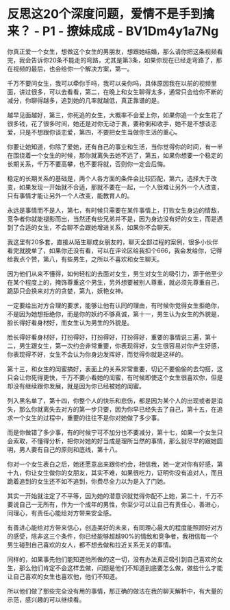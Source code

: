 # 反思这20个深度问题，爱情不是手到擒来？ - P1 - 撩妹成成 - BV1Dm4y1a7Ng

你真正爱一个女生，想做这个女生的男朋友，想跟她结婚，那么请你把这条视频看完，我会告诉你20条不能走的弯路，尤其是第3条，如果你现在已经走弯路了，那在视频的最后，也会给你一个解决方案，第一。

千万不要问女生，我可以牵你手吗，我可以亲你吗，具体原因我在以前的视频里面，讲过很多，可以去看看，第二，在晚上和女生聊得太多，通常只会给你不断的减分，你聊得越多，追到她的几率就越低，真正靠谱的是。

越早见面越好，第三，你死追的女生，大概率不会爱上你，如果你追一个女生花了很多钱，花了很多时间，她还是对你无动于衷，要称倒和收手，她不是不想谈恋爱，只是不想跟你谈恋爱，第四，不要把女生当做你生活的重心。

你要让她知道，你除了爱她，还有自己的事业和生活，当你觉得你的时间，有一半在围绕着一个女生的时候，那你就离失去她不远了，第五，如果你想要一个稳定的长期关系，千万不要高攀，也不要将就，否则你一定会后悔。

稳定的长期关系的基础是，两个人各方面的条件会比较匹配，第六，选择大于改变，如果发现一开始就不合适，那就不要在一起，一个人很难让另外一个人改变，只有事情才能让另外一个人改变，能教育人的。

永远是事情而不是人，第七，有时候只需要在某件事情上，打败女生身边的情敌，竞争者你就能褪影而出，当然还有些兄弟并不是，因为身边没有好的女生，而是遇到了合适的女生，不会聊不会跟她增进关系，如果你不会聊天。

我这里有20多套，直接从陌生聊成女朋友的，聊天全部过程的案例，很多小伙伴看完就脱单了，如果你还没有看，可以在评论区给我扣个666，我会发给你，记得给我点个赞，第八，有些男生，之所以不喜欢和女生聊天。

因为他们从来不懂得，如何轻松的去面对女生，男生对女生的吸引力，源于他至少在某个程度上的，掩饰尊重这个男生，另外想要被别人尊重，就必须先尊重自己，跪舔只会换来对方的贪婪，第九，妖艳女神。

一定要给出对方合理的要求，能够让他有认同的理由，有时候你觉得女生拒绝你，不是因为她想拒绝你，而是你的妖约不够真诚，第十一，男生认为女生的外貌是，脸长得好看身材好，而女生认为男生的外貌是。

脸长得好看身材好，打扮得好，打扮得好，打扮得好，重要的事情说三遍，第十二，男生跟女生，第一次约会非常重要，你表现得好，女生很容易对你产生好感，你表现得不好，女生不会认为你身边发挥好，而觉得你就是这样的。

第十三，和女生的闺蜜搞好，表面上的关系非常重要，切记不要偷偷的去勾搭，这只会让你死得更快，千万不要小看她的闺蜜，有时候即使这个女生很喜欢你，但是却没有继续跟你发展，就是因为你已经被她的闺蜜。

列入黑名单了，第十四，你整个人的快乐和悲伤，都是因为某个人的出现或者是消失，那么你就离失去对方的第一步只要，因为你早已经失去了自己，第十五，在追求一个女生的过程中，重要的往往不是你对她做了多少事。

而是你做错了多少事，有的时候宁可不加分也不要减分，第十七，如果一个女生只会索取，不懂得分析，把你对她的好当成是理所当然的事情，那么就尽早的跟她圆明，男人要有自己的原则和底线，第十八。

你对一个女生表白之后，她还愿意出来跟你约会，相信我，她一定对你有好感，第十九，你让女生做你的女朋友，其实不难，如果很吃力，证明你没有追对人，而且跪着追到的女生还不如不追到，你费尽全力以为是入了门她。

其实一开始就注定了不平等，因为她的潜意识就觉得你配不上她，第二十，千万不要说自己一无所有，作为一个成年的男性，你至少可以让自己有责任心，善进心，同理心，有责任心能给对方带来安全感。

有善进心能给对方带来信心，创造美好的未来，有同理心最大的程度能照顾好对方的感受，除非这三个条件，你已经能够超越90%的情敌和竞争者，我相信每一个男生碰到自己喜欢的女人，都不想去做和拉近关系无关的事情。

同样的，如果事先他们能知道他所做的这一切，没有办法真正吸引到自己喜欢的女生，那么他们肯定不会这样去做，问题是他们不知道到底要怎么做，做些什么才能让自己喜欢的女生也喜欢他，他们不知道。

所以他们做了那些完全没有用的事情，那正确的做法在我的聊天解析中，有大量的示范，感兴趣的可以继续看。
